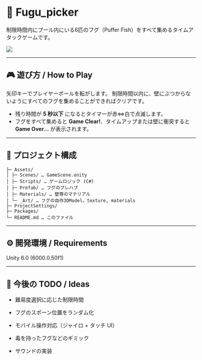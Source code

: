 # 🐡 Fugu_picker

制限時間内にプール内にいる6匹のフグ（Puffer Fish）をすべて集めるタイムアタックゲームです。

![](Images/screenshot_gameplay.png) 

---

## 🎮 遊び方 / How to Play
矢印キーでプレイヤーボールを転がします。
制限時間以内に、壁にぶつからないようにすべてのフグを集めることができればクリアです。
- 残り時間が **5 秒以下** になるとタイマーが赤⇔白で点滅します。  
- フグをすべて集めると **Game Clear!**、タイムアップまたは壁に衝突すると **Game Over…** が表示されます。

---

## 📂 プロジェクト構成
```text
├─ Assets/
│ ├─ Scenes/ … GameScene.unity
│ ├─ Scripts/ … ゲームロジック (C#)
│ ├─ Prefab/ … フグのプレハブ
│ ├─ Materials/ … 壁等のマテリアル
│ └─ _Art/ … フグの自作3DModel，texture, materials
├─ ProjectSettings/
├─ Packages/
└─ README.md … このファイル
```
---

## ⚙️ 開発環境 / Requirements

Unity 6.0 (6000.0.50f1) 

---

## 📝 今後の TODO / Ideas

- 難易度選択に応じた制限時間

- フグのスポーン位置をランダム化

- モバイル操作対応（ジャイロ + タッチ UI）

- 毒を持ったフグなどのギミック

- サウンドの実装



 
